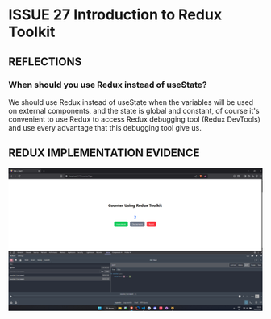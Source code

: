 # ISSUE 27 Introduction to Redux Toolkit

## REFLECTIONS

### When should you use Redux instead of useState?

We should use Redux instead of useState when the variables will be used on
external components, and the state is global and constant, of course it's
convenient to use Redux to access Redux debugging tool (Redux DevTools) and use
every advantage that this debugging tool give us.

## REDUX IMPLEMENTATION EVIDENCE

![REDUX IMPLEMENTATION EVIDENCE](assets/image.png)

